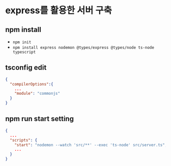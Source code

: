 # express를 활용한 서버 구축

## npm install

- `npm init`
- `npm install express nodemon @types/express @types/node ts-node typescript`

## tsconfig edit

```json
{
  "compilerOptions":{
    ...
    "module": "commonjs"
  }
}
```

## npm run start setting

```json
{
  ...
  "scripts": {
    "start": "nodemon --watch 'src/**' --exec 'ts-node' src/server.ts",
    ...
  }
}


```
